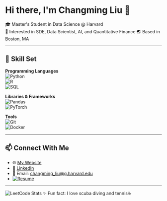 # Hi there, I'm Changming Liu 👋  

🎓 Master's Student in Data Science @ Harvard  
💼 Interested in SDE, Data Scientist, AI, and Quantitative Finance
🌏 Based in Boston, MA  

---

## 🔧 Skill Set  

**Programming Languages**  
![Python](https://img.shields.io/badge/-Python-3776AB?logo=python&logoColor=white)  
![R](https://img.shields.io/badge/-R-276DC3?logo=r&logoColor=white)  
![SQL](https://img.shields.io/badge/-SQL-003B57?logo=postgresql&logoColor=white)  

**Libraries & Frameworks**  
![Pandas](https://img.shields.io/badge/-Pandas-150458?logo=pandas&logoColor=white)  
![PyTorch](https://img.shields.io/badge/-PyTorch-EE4C2C?logo=pytorch&logoColor=white)  

**Tools**  
![Git](https://img.shields.io/badge/-Git-F05032?logo=git&logoColor=white)  
![Docker](https://img.shields.io/badge/-Docker-2496ED?logo=docker&logoColor=white)  

---

## 📫 Connect With Me  

- 🌐 [My Website](https://yourwebsite.com)  
- 💼 [LinkedIn](www.linkedin.com/in/changming-liu-776979271)  
- 📧 Email: changming_liu@g.harvard.edu 
- [![Resume](https://img.shields.io/badge/-Resume-0A66C2?style=for-the-badge&logo=readthedocs&logoColor=white)](./Resume/Resume.pdf)
---
![LeetCode Stats](https://leetcard.jacoblin.cool/chl135?theme=light&font=Roboto&ext=heatmap)
✨ Fun fact: I love scuba diving and tennis☕  
